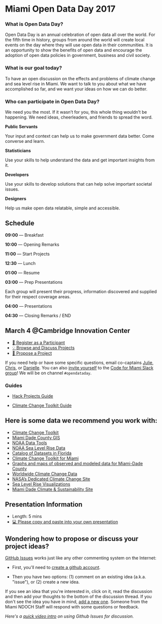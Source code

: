 # Miami Open Data Day 2017

### What is Open Data Day?
Open Data Day is an annual celebration of open data all over the world. For the fifth time in history, groups from around the world will create local events on the day where they will use open data in their communities. It is an opportunity to show the benefits of open data and encourage the adoption of open data policies in government, business and civil society.

### What is our goal today?
To have an open discussion on the effects and problems of climate change and sea level rise in Miami. We want to talk to you about what we have accomplished so far, and we want your ideas on how we can do better.

### Who can participate in Open Data Day?

  We need you the most. If it wasn’t for you, this whole thing wouldn’t be happening.
  We need ideas, cheerleaders, and friends to spread the word.

**Public Servants**

  Your input and context can help us to make government data better. Come converse and learn.

**Statisticians**

  Use your skills to help understand the data and get important insights from it.

**Developers**

  Use your skills to develop solutions that can help solve important societal issues.

**Designers**

  Help us make open data relatable, simple and accessible.

## Schedule

**09:00** — Breakfast

**10:00** — Opening Remarks

**11:00** — Start Projects

**12:30** — Lunch

**01:00** — Resume

**03:00** — Prep Presentations

Each group will present their progress, information discovered and supplied for their respect coverage areas.

**04:00** — Presentations

**04:30** — Closing Remarks / END


## March 4 @Cambridge Innovation Center

- [:rocket: Register as a Participant](https://www.eventbrite.com/e/miami-open-data-day-2017-climate-change-and-sea-level-rise-tickets-32379091735)
- [:bulb: Browse and Discuss Projects](https://github.com/Code-for-Miami/OpenDataDay2017/issues)
- [:star2: Propose a Project](https://github.com/Code-for-Miami/OpenDataDay2017/issues/new)

If you need help or have some specific questions, email co-captains [Julie](mailto:juliekramer@codeforamerica.org), [Chris](mailto:cyberstrike@gmail.com), or [Danielle](mailto:dungermann@codeforamerica.org). You can also [invite yourself](http://cfm-invite.herokuapp.com) to the [Code for Miami Slack group](http://codeformiami.slack.com)! We will be on channel `#opendataday`.

### Guides

* [Hack Projects Guide](./guides/hacking.md)

* [Climate Change Toolkit Guide](./guides/hacking.md) 


## Here is some data we recommend you work with:

 * [Climate Change Toolkit](https://toolkit.climate.gov/)
 * [Miami Dade County GIS](http://gis-mdc.opendata.arcgis.com/)
 * [NOAA Data Tools](https://www.ncdc.noaa.gov/cdo-web/datatools)
 * [NOAA Sea Level Rise Data](https://coast.noaa.gov/digitalcoast/tools/slr)
 * [Catalog of Datasets in Florida](https://catalog.data.gov/dataset?tags=florida)
 * [Climate Change Toolkit for Miami](https://toolkit.climate.gov/climate-explorer2/location.php?county=Miami-Dade+County&city=Miami,%20FL&fips=12086&lat=25.7616798&lon=-80.19179020000001)
 * [Graphs and maps of observed and modeled data for Miami-Dade County](https://toolkit.climate.gov/climate-explorer2/location.php?county=Miami-Dade+County&city=Miami,%20FL&fips=12086&lat=25.7616798&lon=-80.19179020000001)
 * [Worldwide Climate Change Data](http://data.worldbank.org/topic/climate-change)
 * [NASA’s Dedicated Climate Change Site](https://climate.nasa.gov/)
 * [Sea Level Rise Visualizations](http://sealevel.climatecentral.org/)
 * [Miami Dade Climate & Sustainability Site](http://www.miamidade.gov/green/)

## Presentation Information

- Length: 5 mins
- [:computer: Please copy and paste into your own presentation](https://docs.google.com/presentation/d/1IKsq7ibQmzMiYRsv_AFuXrhgaLqNDfM-bFfxpRSY-aE/edit?usp=sharing)

## Wondering how to propose or discuss your project ideas?

[GitHub Issues](https://guides.github.com/features/issues/) works just like any other commenting system on the Internet:


- First, you'll need to [create a github account](https://github.com/join).

- Then you have two options: (1) comment on an existing idea (a.k.a. "issue"), or (2) create a new idea.

If you see an idea that you're interested in, click on it, read the discussion and then add your thoughts to the bottom of the discussion thread. If you don't see the idea you have in mind, [add a new one](https://github.com/miami-ndoch/2016-project-proposals/issues/new). Someone from the Miami NDOCH Staff will respond with some questions or feedback.

*Here's a [quick video intro](https://www.youtube.com/watch?v=KlrJVSJRUN4) on using Github Issues for discussion.*

